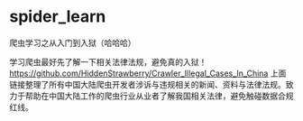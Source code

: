 # spider_learn
爬虫学习之从入门到入狱（哈哈哈）

学习爬虫最好先了解一下相关法律法规，避免真的入狱！
https://github.com/HiddenStrawberry/Crawler_Illegal_Cases_In_China
上面链接整理了所有中国大陆爬虫开发者涉诉与违规相关的新闻、资料与法律法规。致力于帮助在中国大陆工作的爬虫行业从业者了解我国相关法律，避免触碰数据合规红线。
